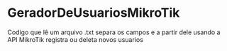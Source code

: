 # GeradorDeUsuariosMikroTik
 Codigo que lê um arquivo .txt separa os campos e a partir dele usando a API MikroTik registra ou deleta novos usuarios
